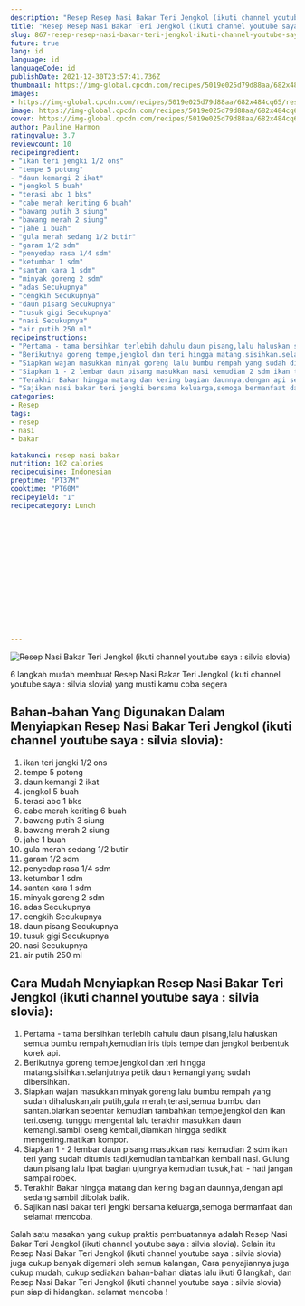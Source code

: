 ```yaml
---
description: "Resep Resep Nasi Bakar Teri Jengkol (ikuti channel youtube saya : silvia slovia) Anti Gagal"
title: "Resep Resep Nasi Bakar Teri Jengkol (ikuti channel youtube saya : silvia slovia) Anti Gagal"
slug: 867-resep-resep-nasi-bakar-teri-jengkol-ikuti-channel-youtube-saya-silvia-slovia-anti-gagal
future: true
lang: id
language: id
languageCode: id
publishDate: 2021-12-30T23:57:41.736Z 
thumbnail: https://img-global.cpcdn.com/recipes/5019e025d79d88aa/682x484cq65/resep-nasi-bakar-teri-jengkol-ikuti-channel-youtube-saya-silvia-slovia-foto-resep-utama.webp
images:
- https://img-global.cpcdn.com/recipes/5019e025d79d88aa/682x484cq65/resep-nasi-bakar-teri-jengkol-ikuti-channel-youtube-saya-silvia-slovia-foto-resep-utama.webp
image: https://img-global.cpcdn.com/recipes/5019e025d79d88aa/682x484cq65/resep-nasi-bakar-teri-jengkol-ikuti-channel-youtube-saya-silvia-slovia-foto-resep-utama.webp
cover: https://img-global.cpcdn.com/recipes/5019e025d79d88aa/682x484cq65/resep-nasi-bakar-teri-jengkol-ikuti-channel-youtube-saya-silvia-slovia-foto-resep-utama.webp
author: Pauline Harmon
ratingvalue: 3.7
reviewcount: 10
recipeingredient:
- "ikan teri jengki 1/2 ons"
- "tempe 5 potong"
- "daun kemangi 2 ikat"
- "jengkol 5 buah"
- "terasi abc 1 bks"
- "cabe merah keriting 6 buah"
- "bawang putih 3 siung"
- "bawang merah 2 siung"
- "jahe 1 buah"
- "gula merah sedang 1/2 butir"
- "garam 1/2 sdm"
- "penyedap rasa 1/4 sdm"
- "ketumbar 1 sdm"
- "santan kara 1 sdm"
- "minyak goreng 2 sdm"
- "adas Secukupnya"
- "cengkih Secukupnya"
- "daun pisang Secukupnya"
- "tusuk gigi Secukupnya"
- "nasi Secukupnya"
- "air putih 250 ml"
recipeinstructions:
- "Pertama - tama bersihkan terlebih dahulu daun pisang,lalu haluskan semua bumbu rempah,kemudian iris tipis tempe dan jengkol berbentuk korek api."
- "Berikutnya goreng tempe,jengkol dan teri hingga matang.sisihkan.selanjutnya petik daun kemangi yang sudah dibersihkan."
- "Siapkan wajan masukkan minyak goreng lalu bumbu rempah yang sudah dihaluskan,air putih,gula merah,terasi,semua bumbu dan santan.biarkan sebentar kemudian tambahkan tempe,jengkol dan ikan teri.oseng. tunggu mengental lalu terakhir masukkan daun kemangi.sambil oseng kembali,diamkan hingga sedikit mengering.matikan kompor."
- "Siapkan 1 - 2 lembar daun pisang masukkan nasi kemudian 2 sdm ikan teri yang sudah ditumis tadi,kemudian tambahkan kembali nasi. Gulung daun pisang lalu lipat bagian ujungnya kemudian tusuk,hati - hati jangan sampai robek."
- "Terakhir Bakar hingga matang dan kering bagian daunnya,dengan api sedang sambil dibolak balik."
- "Sajikan nasi bakar teri jengki bersama keluarga,semoga bermanfaat dan selamat mencoba."
categories:
- Resep
tags:
- resep
- nasi
- bakar

katakunci: resep nasi bakar 
nutrition: 102 calories
recipecuisine: Indonesian
preptime: "PT37M"
cooktime: "PT60M"
recipeyield: "1"
recipecategory: Lunch


     
    
    
    
    
    
    
    
    
    
    
      
    
---
```



![Resep Nasi Bakar Teri Jengkol (ikuti channel youtube saya : silvia slovia)](https://img-global.cpcdn.com/recipes/5019e025d79d88aa/682x484cq65/resep-nasi-bakar-teri-jengkol-ikuti-channel-youtube-saya-silvia-slovia-foto-resep-utama.webp)

6 langkah mudah membuat  Resep Nasi Bakar Teri Jengkol (ikuti channel youtube saya : silvia slovia) yang musti kamu coba segera

<!--inarticleads1-->

## Bahan-bahan Yang Digunakan Dalam Menyiapkan Resep Nasi Bakar Teri Jengkol (ikuti channel youtube saya : silvia slovia):

1. ikan teri jengki 1/2 ons
1. tempe 5 potong
1. daun kemangi 2 ikat
1. jengkol 5 buah
1. terasi abc 1 bks
1. cabe merah keriting 6 buah
1. bawang putih 3 siung
1. bawang merah 2 siung
1. jahe 1 buah
1. gula merah sedang 1/2 butir
1. garam 1/2 sdm
1. penyedap rasa 1/4 sdm
1. ketumbar 1 sdm
1. santan kara 1 sdm
1. minyak goreng 2 sdm
1. adas Secukupnya
1. cengkih Secukupnya
1. daun pisang Secukupnya
1. tusuk gigi Secukupnya
1. nasi Secukupnya
1. air putih 250 ml



<!--inarticleads2-->

## Cara Mudah Menyiapkan Resep Nasi Bakar Teri Jengkol (ikuti channel youtube saya : silvia slovia):

1. Pertama - tama bersihkan terlebih dahulu daun pisang,lalu haluskan semua bumbu rempah,kemudian iris tipis tempe dan jengkol berbentuk korek api.
1. Berikutnya goreng tempe,jengkol dan teri hingga matang.sisihkan.selanjutnya petik daun kemangi yang sudah dibersihkan.
1. Siapkan wajan masukkan minyak goreng lalu bumbu rempah yang sudah dihaluskan,air putih,gula merah,terasi,semua bumbu dan santan.biarkan sebentar kemudian tambahkan tempe,jengkol dan ikan teri.oseng. tunggu mengental lalu terakhir masukkan daun kemangi.sambil oseng kembali,diamkan hingga sedikit mengering.matikan kompor.
1. Siapkan 1 - 2 lembar daun pisang masukkan nasi kemudian 2 sdm ikan teri yang sudah ditumis tadi,kemudian tambahkan kembali nasi. Gulung daun pisang lalu lipat bagian ujungnya kemudian tusuk,hati - hati jangan sampai robek.
1. Terakhir Bakar hingga matang dan kering bagian daunnya,dengan api sedang sambil dibolak balik.
1. Sajikan nasi bakar teri jengki bersama keluarga,semoga bermanfaat dan selamat mencoba.




Salah satu masakan yang cukup praktis pembuatannya adalah  Resep Nasi Bakar Teri Jengkol (ikuti channel youtube saya : silvia slovia). Selain itu  Resep Nasi Bakar Teri Jengkol (ikuti channel youtube saya : silvia slovia)  juga cukup banyak digemari oleh semua kalangan, Cara penyajiannya juga cukup mudah, cukup sediakan bahan-bahan diatas lalu ikuti 6 langkah, dan  Resep Nasi Bakar Teri Jengkol (ikuti channel youtube saya : silvia slovia)  pun siap di hidangkan. selamat mencoba !

